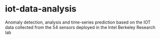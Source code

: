 # iot-data-analysis
Anomaly detection, analysis and time-series prediction based on the IOT data collected from the 54 sensors deployed in the Intel Berkeley Research lab
